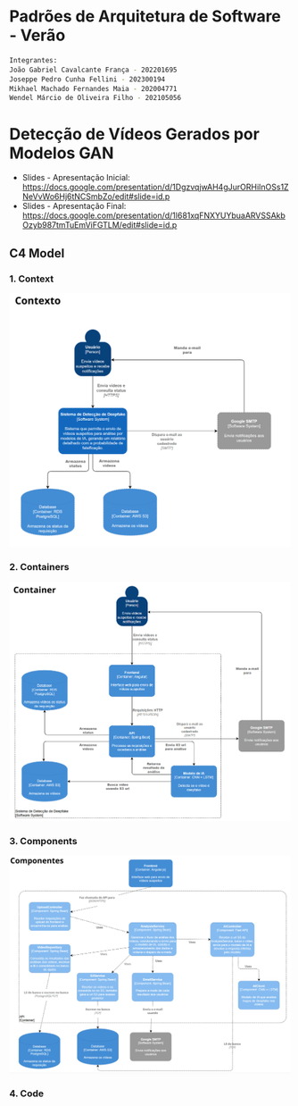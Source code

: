 # Padrões de Arquitetura de Software - Verão

```bash
Integrantes:
João Gabriel Cavalcante França - 202201695
Joseppe Pedro Cunha Fellini - 202300194
Mikhael Machado Fernandes Maia - 202004771
Wendel Márcio de Oliveira Filho - 202105056
```

# Detecção de Vídeos Gerados por Modelos GAN

* Slides - Apresentação Inicial: <https://docs.google.com/presentation/d/1DgzvqjwAH4gJurORHiInOSs1ZNeVvWo6Hj6tNCSmbZo/edit#slide=id.p>
* Slides - Apresentação Final: <https://docs.google.com/presentation/d/1l681xqFNXYUYbuaARVSSAkbOzyb987tmTuEmViFGTLM/edit#slide=id.p>
  
## C4 Model

### 1. Context

<p align="center">
    <img src="images/C4_context.png" alt="Diagrama de Contexto" width="650"/>
<p>

### 2. Containers

<p align="center">
    <img src="images/C4_container.png" alt="Diagrama de Containers" width="650"/>
<p>

### 3. Components
<p align="center">
    <img src="images/C4_components.png" alt="Diagrama de Containers" width="650"/>
<p>

### 4. Code
